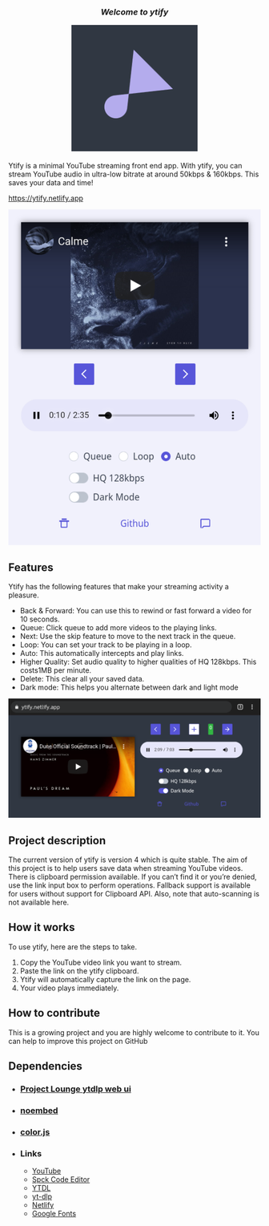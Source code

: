 <div align="center">
<h3><i>Welcome to ytify</i></h3>
<img width="50%" src="Assets/maskable_icon_x512.png"></img>
</div>
<br>
Ytify is a minimal YouTube streaming front end app. With ytify, you can stream YouTube audio in ultra-low bitrate at around 50kbps & 160kbps. This saves your data and time!

https://ytify.netlify.app

![](Assets/ss1.png)

## Features
Ytify has the following features that make your streaming activity a pleasure.
- Back & Forward: You can use this to rewind or fast forward a video for 10 seconds.
- Queue: Click queue to add more videos to the playing links.
- Next: Use the skip feature to move to the next track in the queue.
- Loop: You can set your track to be playing in a loop.
- Auto: This automatically intercepts and play links.
- Higher Quality: Set audio quality to higher qualities of HQ 128kbps. This costs1MB per minute.
- Delete: This clear all your saved data.
- Dark mode: This helps you alternate between dark and light mode

![](Assets/ss2.png)
## Project description
The current version of ytify is version 4 which is quite stable. The aim of this project is to help users save data when streaming YouTube videos. There is clipboard permission available. If you can’t find it or you’re denied, use the link input box to perform operations. Fallback support is available for users without support for Clipboard API. Also, note that auto-scanning is not available here.

## How it works
To use ytify, here are the steps to take.
1. Copy the YouTube video link you want to stream.
2. Paste the link on the ytify clipboard.
3. Ytify will automatically capture the link on the page. 
4. Your video plays immediately.

## How to contribute
This is a growing project and you are highly welcome to contribute to it. You can help to improve this project on GitHub  

## Dependencies

- ### [Project Lounge ytdlp web ui](https://projectlounge.pw/ytdl)
- ### [noembed](https://noembed.com)
- ### [color.js](https://github.com/luukdv/color.js/)

- ### Links 
  - [YouTube](https://youtube.com)
  - [Spck Code Editor](https://spck.io)
  - [YTDL](https://github.com/ytdl-org/youtube-dl/)
  - [yt-dlp](https://github.com/yt-dlp/yt-dlp)
  - [Netlify](https://www.netlify.com)
  - [Google Fonts](https://fonts.google.com)
